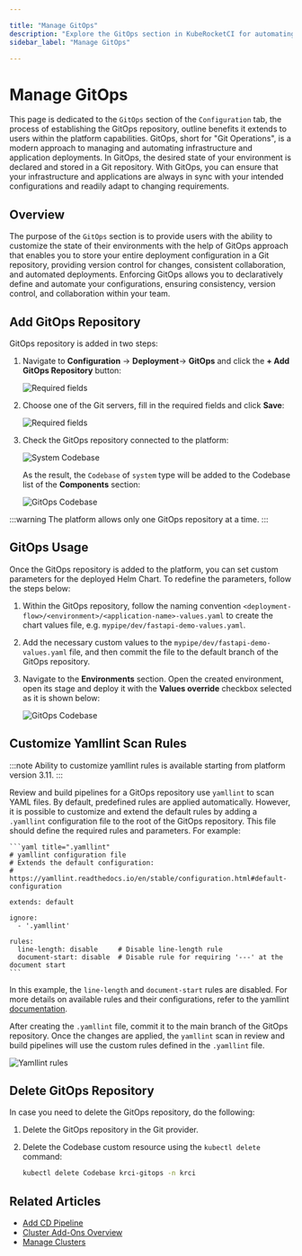 ```yaml
---

title: "Manage GitOps"
description: "Explore the GitOps section in KubeRocketCI for automating infrastructure and application deployments with a Git repository-driven approach."
sidebar_label: "Manage GitOps"

---
```

<!-- markdownlint-disable MD025 -->

# Manage GitOps

<head>
  <link rel="canonical" href="https://docs.kuberocketci.io/docs/user-guide/gitops" />
</head>

This page is dedicated to the `GitOps` section of the `Configuration` tab, the process of establishing the GitOps repository, outline benefits it extends to users within the platform capabilities. GitOps, short for "Git Operations", is a modern approach to managing and automating infrastructure and application deployments. In GitOps, the desired state of your environment is declared and stored in a Git repository. With GitOps, you can ensure that your infrastructure and applications are always in sync with your intended configurations and readily adapt to changing requirements.

## Overview

The purpose of the `GitOps` section is to provide users with the ability to customize the state of their environments with the help of GitOps approach that enables you to store your entire deployment configuration in a Git repository, providing version control for changes, consistent collaboration, and automated deployments. Enforcing GitOps allows you to declaratively define and automate your configurations, ensuring consistency, version control, and collaboration within your team.

## Add GitOps Repository

GitOps repository is added in two steps:

1. Navigate to **Configuration** -> **Deployment**-> **GitOps** and click the **+ Add GitOps Repository** button:

    ![Required fields](../assets/user-guide/gitops-section.png "GitOps section")

2. Choose one of the Git servers, fill in the required fields and click **Save**:

    ![Required fields](../assets/user-guide/gitops-menu.png "GitOps menu")

3. Check the GitOps repository connected to the platform:

    ![System Codebase](../assets/user-guide/gitops-repo-added.png "System Codebase")

    As the result, the `Codebase` of `system` type will be added to the Codebase list of the **Components** section:

    ![GitOps Codebase](../assets/user-guide/system-codebase.png "GitOps Codebase")

:::warning
  The platform allows only one GitOps repository at a time.
:::

## GitOps Usage

Once the GitOps repository is added to the platform, you can set custom parameters for the deployed Helm Chart. To redefine the parameters, follow the steps below:

1. Within the GitOps repository, follow the naming convention `<deployment-flow>/<environment>/<application-name>-values.yaml` to create the chart values file, e.g. `mypipe/dev/fastapi-demo-values.yaml`.

2. Add the necessary custom values to the `mypipe/dev/fastapi-demo-values.yaml` file, and then commit the file to the default branch of the GitOps repository.

3. Navigate to the **Environments** section. Open the created environment, open its stage and deploy it with the **Values override** checkbox selected as it is shown below:

    ![GitOps Codebase](../assets/user-guide/values-override-deploy.png "GitOps Codebase")

## Customize Yamllint Scan Rules

:::note
Ability to customize yamllint rules is available starting from platform version 3.11.
:::

Review and build pipelines for a GitOps repository use `yamllint` to scan YAML files. By default, predefined rules are applied automatically. However, it is possible to customize and extend the default rules by adding a `.yamllint` configuration file to the root of the GitOps repository. This file should define the required rules and parameters. For example:

    ```yaml title=".yamllint"
    # yamllint configuration file
    # Extends the default configuration:
    # https://yamllint.readthedocs.io/en/stable/configuration.html#default-configuration

    extends: default

    ignore:
      - '.yamllint'

    rules:
      line-length: disable     # Disable line-length rule
      document-start: disable  # Disable rule for requiring '---' at the document start
    ```

In this example, the `line-length` and `document-start` rules are disabled. For more details on available rules and their configurations, refer to the yamllint [documentation](https://yamllint.readthedocs.io/en/stable/rules.html).

After creating the `.yamllint` file, commit it to the main branch of the GitOps repository. Once the changes are applied, the `yamllint` scan in review and build pipelines will use the custom rules defined in the `.yamllint` file.

  ![Yamllint rules](../assets/user-guide/yamllint-rules.png "Yamllint rules")

## Delete GitOps Repository

In case you need to delete the GitOps repository, do the following:

1. Delete the GitOps repository in the Git provider.

2. Delete the Codebase custom resource using the `kubectl delete` command:

    ```bash
    kubectl delete Codebase krci-gitops -n krci
    ```

## Related Articles

* [Add CD Pipeline](../user-guide/add-cd-pipeline.md)
* [Cluster Add-Ons Overview](../operator-guide/add-ons-overview.md)
* [Manage Clusters](cluster.md)
